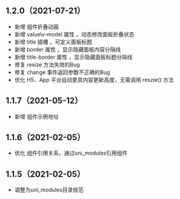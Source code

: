 ## 1.2.0（2021-07-21）
- 新增 组件折叠动画
- 新增 value\v-model 属性 ，动态修改面板折叠状态
- 新增 title 插槽 ，可定义面板标题
- 新增 border 属性 ，显示隐藏面板内容分隔线
- 新增 title-border 属性 ，显示隐藏面板标题分隔线
- 修复 resize 方法失效的Bug
- 修复 change 事件返回参数不正确的Bug
- 优化 H5、App 平台自动更具内容更新高度，无需调用 reszie() 方法
## 1.1.7（2021-05-12）
- 新增 组件示例地址
## 1.1.6（2021-02-05）
- 优化 组件引用关系，通过uni_modules引用组件
## 1.1.5（2021-02-05）
- 调整为uni_modules目录规范